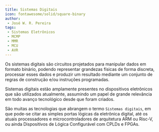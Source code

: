 ```yaml
---
title: Sistemas Digitais
icon: fontawesome/solid/square-binary
author:
 - José W. R. Pereira
tags:
 - Sistemas Eletrônicos
 - MCMP
 - MMR
 - MCU
 - AVR
---
```


Os sistemas digitais são circuitos projetados para manipular dados em formato binário, podendo representar grandezas físicas de forma discreta, processar esses dados e produzir um resultado mediante um conjunto de regras de construção e/ou instruções programadas. 

Sistemas digitais estão amplamente presentes no dispositivos eletrônicos que são utilizados atualmente, assumindo um papel de grande relevância em todo avanço tecnológico desde que foram criados. 

São muitas as tecnologias que abrangem o termo `Sistemas digitais`, em que pode-se citar as simples portas lógicas da eletrônica digital, até os atuais processadores e microcontroladores de arquitetura ARM ou Risc-V, ou ainda Dispositivos de Lógica Configurável com CPLDs e FPGAs. 



